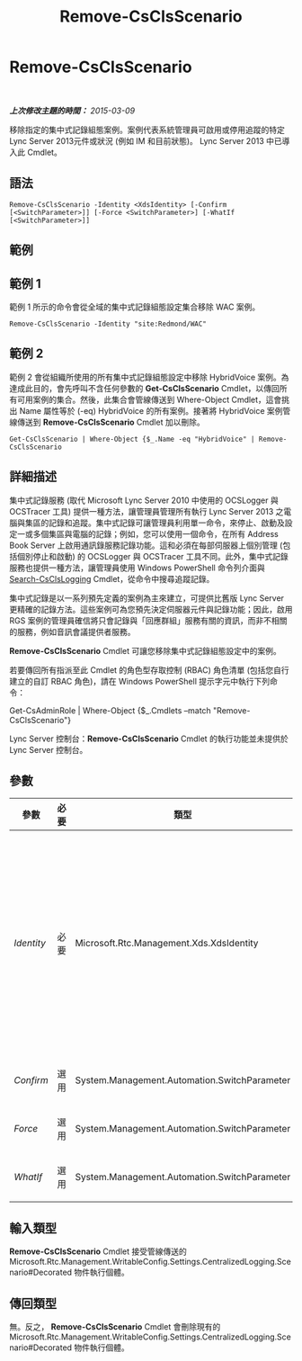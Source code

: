 ﻿---
title: Remove-CsClsScenario
TOCTitle: Remove-CsClsScenario
ms:assetid: 747bd4d6-797e-4088-9303-6ceb65f66183
ms:mtpsurl: https://technet.microsoft.com/zh-tw/library/JJ205010(v=OCS.15)
ms:contentKeyID: 49291336
ms.date: 08/10/2015
mtps_version: v=OCS.15
ms.translationtype: HT
---

# Remove-CsClsScenario

 

_**上次修改主題的時間：** 2015-03-09_

移除指定的集中式記錄組態案例。案例代表系統管理員可啟用或停用追蹤的特定 Lync Server 2013元件或狀況 (例如 IM 和目前狀態)。 Lync Server 2013 中已導入此 Cmdlet。

## 語法

    Remove-CsClsScenario -Identity <XdsIdentity> [-Confirm [<SwitchParameter>]] [-Force <SwitchParameter>] [-WhatIf [<SwitchParameter>]]

## 範例

## 範例 1

範例 1 所示的命令會從全域的集中式記錄組態設定集合移除 WAC 案例。

    Remove-CsClsScenario -Identity "site:Redmond/WAC"

## 範例 2

範例 2 會從組織所使用的所有集中式記錄組態設定中移除 HybridVoice 案例。為達成此目的，會先呼叫不含任何參數的 **Get-CsClsScenario** Cmdlet，以傳回所有可用案例的集合。然後，此集合會管線傳送到 Where-Object Cmdlet，這會挑出 Name 屬性等於 (-eq) HybridVoice 的所有案例。接著將 HybridVoice 案例管線傳送到 **Remove-CsClsScenario** Cmdlet 加以刪除。

    Get-CsClsScenario | Where-Object {$_.Name -eq "HybridVoice" | Remove-CsClsScenario

## 詳細描述

集中式記錄服務 (取代 Microsoft Lync Server 2010 中使用的 OCSLogger 與 OCSTracer 工具) 提供一種方法，讓管理員管理所有執行 Lync Server 2013 之電腦與集區的記錄和追蹤。集中式記錄可讓管理員利用單一命令，來停止、啟動及設定一或多個集區與電腦的記錄；例如，您可以使用一個命令，在所有 Address Book Server 上啟用通訊錄服務記錄功能。這和必須在每部伺服器上個別管理 (包括個別停止和啟動) 的 OCSLogger 與 OCSTracer 工具不同。此外，集中式記錄服務也提供一種方法，讓管理員使用 Windows PowerShell 命令列介面與 [Search-CsClsLogging](search-csclslogging.md) Cmdlet，從命令中搜尋追蹤記錄。

集中式記錄是以一系列預先定義的案例為主來建立，可提供比舊版 Lync Server 更精確的記錄方法。這些案例可為您預先決定伺服器元件與記錄功能；因此，啟用 RGS 案例的管理員確信將只會記錄與「回應群組」服務有關的資訊，而非不相關的服務，例如音訊會議提供者服務。

**Remove-CsClsScenario** Cmdlet 可讓您移除集中式記錄組態設定中的案例。

若要傳回所有指派至此 Cmdlet 的角色型存取控制 (RBAC) 角色清單 (包括您自行建立的自訂 RBAC 角色)，請在 Windows PowerShell 提示字元中執行下列命令：

Get-CsAdminRole | Where-Object {$\_.Cmdlets –match "Remove-CsClsScenario"}

Lync Server 控制台：**Remove-CsClsScenario** Cmdlet 的執行功能並未提供於 Lync Server 控制台。

## 參數


<table>
<colgroup>
<col style="width: 25%" />
<col style="width: 25%" />
<col style="width: 25%" />
<col style="width: 25%" />
</colgroup>
<thead>
<tr class="header">
<th>參數</th>
<th>必要</th>
<th>類型</th>
<th>說明</th>
</tr>
</thead>
<tbody>
<tr class="odd">
<td><p><em>Identity</em></p></td>
<td><p>必要</p></td>
<td><p>Microsoft.Rtc.Management.Xds.XdsIdentity</p></td>
<td><p>所要移除之案例的唯一識別碼。案例包含兩個部分：案例設定所在的範圍 (亦即，可以找到該案例的集中式記錄組態設定集合) 及案例名稱。例如：</p>
<p>-Identity &quot;site:Redmond/AddressBook&quot;</p>
<p>您也可以只指定案例範圍；例如：</p>
<p>-Identity &quot;site:Redmond&quot;</p>
<p>但是如果這麼做，將會移除指定範圍的整個集中式記錄組態設定集合，而不只是該案例。</p></td>
</tr>
<tr class="even">
<td><p><em>Confirm</em></p></td>
<td><p>選用</p></td>
<td><p>System.Management.Automation.SwitchParameter</p></td>
<td><p>在執行命令前先提示確認。</p></td>
</tr>
<tr class="odd">
<td><p><em>Force</em></p></td>
<td><p>選用</p></td>
<td><p>System.Management.Automation.SwitchParameter</p></td>
<td><p>隱藏執行命令時可能發生的非嚴重錯誤訊息。</p></td>
</tr>
<tr class="even">
<td><p><em>WhatIf</em></p></td>
<td><p>選用</p></td>
<td><p>System.Management.Automation.SwitchParameter</p></td>
<td><p>說明執行命令時若不實際執行命令的後果。</p></td>
</tr>
</tbody>
</table>


## 輸入類型

**Remove-CsClsScenario** Cmdlet 接受管線傳送的 Microsoft.Rtc.Management.WritableConfig.Settings.CentralizedLogging.Scenario\#Decorated 物件執行個體。

## 傳回類型

無。反之， **Remove-CsClsScenario** Cmdlet 會刪除現有的 Microsoft.Rtc.Management.WritableConfig.Settings.CentralizedLogging.Scenario\#Decorated 物件執行個體。

